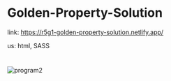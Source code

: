 # Golden-Property-Solution

link: https://r5g1-golden-property-solution.netlify.app/

us: html, SASS

#
![program2](https://user-images.githubusercontent.com/71373383/176997406-9af59ee9-2c03-43b6-b864-11cf844046b7.jpg)

